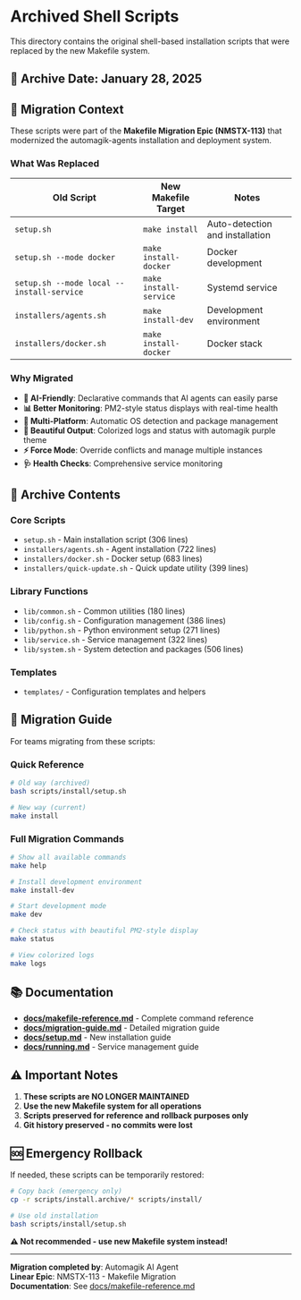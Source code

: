 # Archived Shell Scripts

This directory contains the original shell-based installation scripts that were replaced by the new Makefile system.

## 📅 **Archive Date**: January 28, 2025

## 🚀 **Migration Context**

These scripts were part of the **Makefile Migration Epic (NMSTX-113)** that modernized the automagik-agents installation and deployment system.

### **What Was Replaced**

| Old Script | New Makefile Target | Notes |
|------------|-------------------|-------|
| `setup.sh` | `make install` | Auto-detection and installation |
| `setup.sh --mode docker` | `make install-docker` | Docker development |
| `setup.sh --mode local --install-service` | `make install-service` | Systemd service |
| `installers/agents.sh` | `make install-dev` | Development environment |
| `installers/docker.sh` | `make install-docker` | Docker stack |

### **Why Migrated**

- **🎯 AI-Friendly**: Declarative commands that AI agents can easily parse
- **📊 Better Monitoring**: PM2-style status displays with real-time health
- **🔧 Multi-Platform**: Automatic OS detection and package management
- **🎨 Beautiful Output**: Colorized logs and status with automagik purple theme
- **⚡ Force Mode**: Override conflicts and manage multiple instances
- **🩺 Health Checks**: Comprehensive service monitoring

## 📁 **Archive Contents**

### **Core Scripts**
- `setup.sh` - Main installation script (306 lines)
- `installers/agents.sh` - Agent installation (722 lines)
- `installers/docker.sh` - Docker setup (683 lines)
- `installers/quick-update.sh` - Quick update utility (399 lines)

### **Library Functions**
- `lib/common.sh` - Common utilities (180 lines)
- `lib/config.sh` - Configuration management (386 lines)
- `lib/python.sh` - Python environment setup (271 lines)
- `lib/service.sh` - Service management (322 lines)
- `lib/system.sh` - System detection and packages (506 lines)

### **Templates**
- `templates/` - Configuration templates and helpers

## 🔄 **Migration Guide**

For teams migrating from these scripts:

### **Quick Reference**
```bash
# Old way (archived)
bash scripts/install/setup.sh

# New way (current)
make install
```

### **Full Migration Commands**
```bash
# Show all available commands
make help

# Install development environment
make install-dev

# Start development mode
make dev

# Check status with beautiful PM2-style display
make status

# View colorized logs
make logs
```

## 📚 **Documentation**

- **[docs/makefile-reference.md](../../docs/makefile-reference.md)** - Complete command reference
- **[docs/migration-guide.md](../../docs/migration-guide.md)** - Detailed migration guide
- **[docs/setup.md](../../docs/setup.md)** - New installation guide
- **[docs/running.md](../../docs/running.md)** - Service management guide

## ⚠️ **Important Notes**

1. **These scripts are NO LONGER MAINTAINED**
2. **Use the new Makefile system for all operations**
3. **Scripts preserved for reference and rollback purposes only**
4. **Git history preserved - no commits were lost**

## 🆘 **Emergency Rollback**

If needed, these scripts can be temporarily restored:

```bash
# Copy back (emergency only)
cp -r scripts/install.archive/* scripts/install/

# Use old installation
bash scripts/install/setup.sh
```

**⚠️ Not recommended - use new Makefile system instead!**

---

**Migration completed by**: Automagik AI Agent  
**Linear Epic**: NMSTX-113 - Makefile Migration  
**Documentation**: See [docs/makefile-reference.md](../../docs/makefile-reference.md) 
